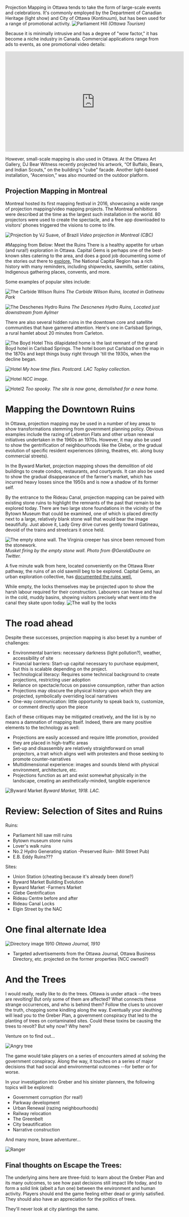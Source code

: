 Projection Mapping in Ottawa tends to take the form of large-scale events and celebrations. It's commonly employed by the Department of Canadian Heritage (light show) and City of Ottawa (Kontinuum), but has been used for a range of promotional activity.
![Parliament Hill](https://www.ottawatourism.ca/wp-content/uploads/2015/03/Sound-and-Light-Show-on-Parliament-Hill-Northern-Lights-2.jpg)
*(Ottawa Tourism)*

Because it is minimally intrusive and has a degree of "wow factor," it has become a niche industry in Canada. Commercial applications range from ads to events, as one promotional video details:
<iframe width="560" height="315" src="https://www.youtube.com/embed/-RFcOHoFo2A" frameborder="0" allow="autoplay; encrypted-media" allowfullscreen></iframe>

However, small-scale mapping is also used in Ottawa. At the Ottawa Art Gallery, DJ Bear Witness recently projected his artwork, “Of Buffalo, Bears, and Indian Scouts,” on the building's "cube" facade. Another light-based installation, “Ascension,” was also mounted on the outdoor platform.

## Projection Mapping in Montreal

Montreal hosted its first mapping festival in 2016, showcasing a wide range of projection mapping/video mapping projects. The Montreal exhibitions were described at the time as the largest such installation in the world. 80 projectors were used to create the spectacle, and a free app downloaded to visitors’ phones triggered the visions to come to life.

![Projection by VJ Suave, of Brazil](https://i.cbc.ca/1.3794866.1475787533!/fileImage/httpImage/image._gen/derivatives/original_620/mapping-festival.)
*Video projection in Montreal (CBC)*

#Mapping from Below: Meet the Ruins
There is a healthy appetite for urban (and rural!) exploration in Ottawa. Capital Gems is perhaps one of the best-known sites catering to the area, and does a good job documenting some of the stories out there to [explore.](http://www.capitalgems.ca/buildings-and-ruins.html)
The National Capital Region has a rich history with many reminders, including shipwrecks, sawmills, settler cabins, Indigenous gathering places, convents, and more.

Some examples of popular sites include:

![The Carbide Wilson Ruins](https://historicottawa.files.wordpress.com/2017/08/img_6275-2.jpg?w=2800)
*The Carbide Wilson Ruins, located in Gatineau Park*

![The Deschenes Hydro Ruins](https://historicottawa.files.wordpress.com/2017/08/img_6325.jpg?w=2800)
*The Descnenes Hydro Ruins, Located just downstream from Aylmer*

There are also several hidden ruins in the downtown core and satellite communities that have garnered attention. Here's one in Carlsbad Springs, a rural hamlet about 20 minutes from Carleton.

![The Boyd Hotel](https://historicottawa.files.wordpress.com/2017/06/img_57771.jpg?w=2800)
This dilapidated home is the last remnant of the grand Boyd hotel in Carlsbad Springs. The hotel boom put Carlsbad on the map in the 1870s and kept things busy right through 'till the 1930s, when the decline began.

![Hotel](https://historicottawa.files.wordpress.com/2017/07/a197430-v6.jpg?w=600&h=&crop=1&zoom=2)
*My how time flies. Postcard. LAC Topley collection.*

![Hotel](https://historicottawa.files.wordpress.com/2017/07/photo041.jpg?w=784&h=&crop=1&zoom=2)
*NCC image.*

![Hotel2](https://historicottawa.files.wordpress.com/2017/07/photo038.jpg?w=782&h=&crop=1&zoom=2)
*Too spooky. The site is now gone, demolished for a new home.*

# Mapping the Downtown Ruins

In Ottawa, projection mapping may be used in a number of key areas to show transformations stemming from government planning policy. Obvious examples include the razing of Lebreton Flats and other urban renewal initiatives undertaken in the 1960s an 1970s. However, it may also be used to show the gentrification of neighbourhoods like the Glebe, or the gradual evolution of specific resident experiences (dining, theatres, etc. along busy commercial streets).

In the Byward Market, projection mapping shows the demolition of old buildings to create condos, restaurants, and courtyards. It can also be used to show the gradual disappearance of the farmer's market, which has incurred heavy losses since the 1950s and is now a shadow of its former self.

By the entrance to the Rideau Canal, projection mapping can be paired with existing stone ruins to highlight the remnants of the past that remain to be explored today. There are two large stone foundations in the vicinity of the Bytown Museum that could be examined, one of which is placed directly next to a large, relatively blank stone wall that would bear the image beautifully. Just above it, Lady Grey drive curves gently toward Gatineau, devoid of the trains and streetcars it once held.

![The empty stone wall. The Virginia creeper has since been removed from the stonework.](https://pbs.twimg.com/media/CLWIz6jUwAAMxPA.jpg)
*Musket firing by the empty stone wall. Photo from @GeraldDoutre on Twitter.*

A five minute walk from here, located conveniently on the Ottawa River pathway, the ruins of an old sawmill beg to be explored. Capital Gems, an urban exploration collective, has [documented the ruins well.](http://www.capitalgems.ca/parliament-hill-mill.html) 

While empty, the locks themselves may be projected upon to show the harsh labour required for their construction. Labourers can heave and haul in the cold, muddy basins, showing visitors precisely what went into the canal they skate upon today.
![The wall by the locks](http://i1.wp.com/boomervoice.ca/wp-content/uploads/2017/06/Red-Chairs-at-Rideau-Locks-for-boomervoice.jpg?w=1080)

# The road ahead

Despite these successes, projection mapping is also beset by a number of challenges: 

+ Environmental barriers: necessary darkness (light pollution?), weather, accessibility of site
+ Financial barriers: Start-up capital necessary to purchase equipment, but this is scalable depending on the project. 
+ Technological literacy: Requires some technical background to create projections, restricting user adoption
+ Reliance on spectacle:focus on passive consumption, rather than action
+ Projections may obscure the physical history upon which they are projected, symbolically overriding local narratives
+ One-way communication: little opportunity to speak back to, customize, or comment directly upon the piece

Each of these critiques may be mitigated creatively, and the list is by no means a damnation of mapping itself. Indeed, there are many positive elements to the technology as well:

+ Projections are easily accessed and require little promotion, provided they are placed in high-traffic areas
+ Set-up and disassembly are relatively straightforward on small projectors, a trait which aligns well with protesters and those seeking to promote counter-narratives
+ Multidimensional experience: images and sounds blend with physical environment, architecture, etc.
+ Projections function as art and exist somewhat physically in the landscape, creating an aesthetically-minded, tangible experience

![Byward Market](http://www.ottawahh.com/wp-content/uploads/2015/06/BywardMarket-1918-3-1.jpg)
*Byward Market, 1918. LAC.*

# Review: Selection of Sites and Ruins

Ruins:
+ Parliament hill saw mill ruins
+ Bytown museum stone ruins
+ Lover's walk ruins
+ No.2 Hydro Generating station -Preserved Ruin- (Mill Street Pub)
+ E.B. Eddy Ruins???

Sites:
+ Union Station (cheating because it's already been done?)
+ Byward Market Building Evolution
+ Byward Market -Farmers Market
+ Glebe Gentrification
+ Rideau Centre before and after
+ Rideau Canal Locks
+ Elgin Street by the NAC

# One final alternate Idea
![Directory image 1910](https://i0.wp.com/www.historynerd.ca/wp-content/uploads/2016/07/1910-01-08-2-Macs-Ad-Busy-Corner-Page-4.jpg)
*Ottawa Journal, 1910*
+ Targeted advertisements from the Ottawa Journal, Ottawa Business Directory, etc. projected on the former properties (NCC owned?)

# And the Trees

I would really, really like to do the trees. Ottawa is under attack --the trees are revolting! But only some of them are affected? What connects these strange occurrences, and who is behind them?
Follow the clues to uncover the truth, chopping some kindling along the way. Eventually your sleuthing will lead you to the Greber Plan, a government conspiracy that led to the planting of trees on contaminated sites. 
Could these toxins be causing the trees to revolt? But why now? Why here?

Venture on to find out...

![Angry tree](http://2.bp.blogspot.com/-7p9qM8Wm0pM/UWeue9MPyoI/AAAAAAAADaM/yCEiZFkTARw/s1600/angry_tree150.jpg)

The game would take players on a series of encounters aimed at solving the government conspiracy. Along the way, it touches on a series of major decisions that had social and environmental outcomes --for better or for worse.

In your investigation into Greber and his sinister planners, the following topics will be explored:

+ Government corruption (for real!)
+ Parkway development
+ Urban Renewal (razing neighbourhoods)
+ Railway relocation
+ The Greenbelt
+ City beautification
+ Narrative construction

And many more, brave adventurer...

![Ranger](https://i.pinimg.com/originals/be/74/a8/be74a82469c0b148d31afa76cbda472d.png)

## Final thoughts on Escape the Trees:

The underlying aims here are three-fold: to learn about the Greber Plan and its many outcomes, to see how past decisions still impact life today, and to form a solid link (albeit a fun one) between the environment and human activity.
Players should end the game feeling either dead or grimly satisfied. They should also have an appreciation for the politics of trees.

They'll never look at city plantings the same.





